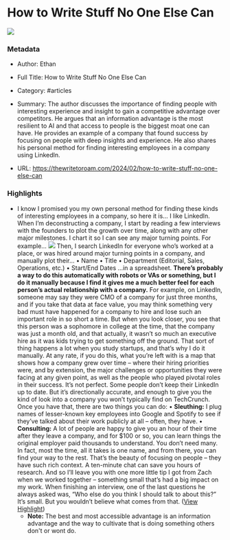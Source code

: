 # How to Write Stuff No One Else Can

![](https://content.cardus.ca/assets/uploads/documents/2863.large.jpg)

### Metadata

- Author: Ethan
- Full Title: How to Write Stuff No One Else Can
- Category: #articles

- Summary: The author discusses the importance of finding people with interesting experience and insight to gain a competitive advantage over competitors. He argues that an information advantage is the most resilient to AI and that access to people is the biggest moat one can have. He provides an example of a company that found success by focusing on people with deep insights and experience. He also shares his personal method for finding interesting employees in a company using LinkedIn. 

- URL: https://thewritetoroam.com/2024/02/how-to-write-stuff-no-one-else-can

### Highlights

- I know I promised you my own personal method for finding these kinds of interesting employees in a company, so here it is…
  I like LinkedIn.
  When I’m deconstructing a company, I start by reading a few interviews with the founders to plot the growth over time, along with any other major milestones.
  I chart it so I can see any major turning points. For example…
  ![](https://i0.wp.com/thewritetoroam.com/wp-content/uploads/2024/02/Morning-Brew-Subscriber-and-Revenue-Milestones.png?w=600&ssl=1)
  Then, I search LinkedIn for everyone who’s worked at a place, or was hired around major turning points in a company, and manually plot their…
  • Name
  • Title
  • Department (Editorial, Sales, Operations, etc.)
  • Start/End Dates
  …in a spreadsheet.
  **There’s probably a way to do this automatically with robots or VAs or something, but I do it manually because I find it gives me a much better feel for each person’s actual relationship with a company.**
  For example, on LinkedIn, someone may say they were CMO of a company for just three months, and if you take that data at face value, you may think something very bad must have happened for a company to hire and lose such an important role in so short a time.
  But when you look closer, you see that this person was a sophomore in college at the time, that the company was just a month old, and that actually, it wasn’t so much an executive hire as it was kids trying to get something off the ground.
  That sort of thing happens a lot when you study startups, and that’s why I do it manually.
  At any rate, if you do this, what you’re left with is a map that shows how a company grew over time – where their hiring priorities were, and by extension, the major challenges or opportunities they were facing at any given point, as well as the people who played pivotal roles in their success.
  It’s not perfect. Some people don’t keep their LinkedIn up to date. But it’s directionally accurate, and enough to give you the kind of look into a company you won’t typically find on TechCrunch.
  Once you have that, there are two things you can do:
  • **Sleuthing:** I plug names of lesser-known key employees into Google and Spotify to see if they’ve talked about their work publicly at all – often, they have.
  • **Consulting:** A lot of people are happy to give you an hour of their time after they leave a company, and for $100 or so, you can learn things the original employer paid thousands to understand.
  You don’t need many. In fact, most the time, all it takes is one name, and from there, you can find your way to the rest.
  That’s the beauty of focusing on people – they have such rich context. A ten-minute chat can save you hours of research.
  And so I’ll leave you with one more little tip I got from Zach when we worked together – something small that’s had a big impact on my work.
  When finishing an interview, one of the last questions he always asked was, “Who else do you think I should talk to about this?”
  It’s small. But you wouldn’t believe what comes from that. ([View Highlight](https://read.readwise.io/read/01hq1eg26dkpye1vtf0zebv3zc))
    - **Note:** The best and most accessible advantage is an information advantage and the way to cultivate that is doing something others don't or wont do.
